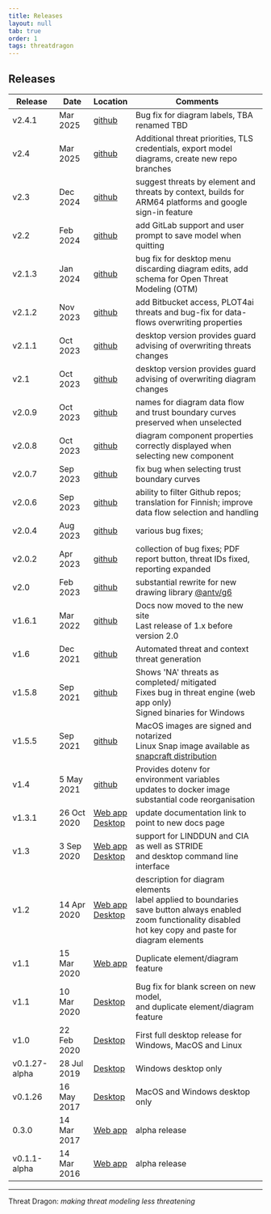 ```yaml
---
title: Releases
layout: null
tab: true
order: 1
tags: threatdragon
---
```


## Releases

Release | Date | Location | Comments
------- | ---- | -------- | --------
v2.4.1   | Mar 2025 | [github][241] | Bug fix for diagram labels, TBA renamed TBD 
v2.4   | Mar 2025 | [github][240] | Additional threat priorities, TLS credentials, export model diagrams, create new repo branches
v2.3   | Dec 2024 | [github][230] | suggest threats by element and threats by context, builds for ARM64 platforms and google sign-in feature
v2.2   | Feb 2024 | [github][220] | add GitLab support and user prompt to save model when quitting
v2.1.3 | Jan 2024 | [github][213] | bug fix for desktop menu discarding diagram edits, add schema for Open Threat Modeling (OTM)
v2.1.2 | Nov 2023 | [github][212] | add Bitbucket access, PLOT4ai threats and bug-fix for data-flows overwriting properties
v2.1.1 | Oct 2023 | [github][211] | desktop version provides guard advising of overwriting threats changes
v2.1   | Oct 2023 | [github][210] | desktop version provides guard advising of overwriting diagram changes
v2.0.9 | Oct 2023 | [github][209] | names for diagram data flow and trust boundary curves preserved when unselected
v2.0.8 | Oct 2023 | [github][208] | diagram component properties correctly displayed when selecting new component
v2.0.7 | Sep 2023 | [github][207] | fix bug when selecting trust boundary curves
v2.0.6 | Sep 2023 | [github][206] | ability to filter Github repos; translation for Finnish; improve data flow selection and handling
v2.0.4 | Aug 2023 | [github][204] | various bug fixes;
v2.0.2 | Apr 2023 | [github][202] | collection of bug fixes; PDF report button, threat IDs fixed, reporting expanded
v2.0   | Feb 2023 | [github][200] | substantial rewrite for new drawing library [@antv/g6][ant]
v1.6.1 | Mar 2022 | [github][161] | Docs now moved to the new site<br>Last release of 1.x before version 2.0
v1.6   | Dec 2021 | [github][160] | Automated threat and context threat generation
v1.5.8 | Sep 2021 | [github][158] | Shows 'NA' threats as completed/ mitigated<br>Fixes bug in threat engine (web app only)<br>Signed binaries for Windows
v1.5.5 | Sep 2021 | [github][155] | MacOS images are signed and notarized <br> Linux Snap image available as [snapcraft distribution][snap]
v1.4   | 5 May 2021  | [github][140] | Provides dotenv for environment variables <br> updates to docker image <br> substantial code reorganisation
v1.3.1 | 26 Oct 2020 | [Web app][131] <br> [Desktop][131-desk] | update documentation link to point to new docs page
v1.3   | 3 Sep 2020  | [Web app][130] <br> [Desktop][130-desk] | support for LINDDUN and CIA as well as STRIDE <br> and desktop command line interface
v1.2   | 14 Apr 2020 | [Web app][120] <br> [Desktop][120-desk] | description for diagram elements <br> label applied to boundaries <br> save button always enabled <br> zoom functionality disabled <br> hot key copy and paste for diagram elements
v1.1   | 15 Mar 2020 | [Web app][110] | Duplicate element/diagram feature
v1.1   | 10 Mar 2020 | [Desktop][110-desk] | Bug fix for blank screen on new model, <br> and duplicate element/diagram feature
v1.0   | 22 Feb 2020 | [Desktop][100-desk] | First full desktop release for Windows, MacOS and Linux
v0.1.27-alpha | 28 Jul 2019 | [Desktop][0127-desk] | Windows desktop only
v0.1.26 | 16 May 2017 | [Desktop][0126-desk] | MacOS and Windows desktop only
0.3.0  | 14 Mar 2017 | [Web app][030] | alpha release
v0.1.1-alpha | 14 Mar 2016 | [Web app][011] | alpha release

----

Threat Dragon: _making threat modeling less threatening_

[011]: https://github.com/mike-goodwin/owasp-threat-dragon/releases/tag/v0.1.1-alpha
[030]: https://github.com/mike-goodwin/owasp-threat-dragon/releases/tag/0.3.0
[0126-desk]: https://github.com/mike-goodwin/owasp-threat-dragon-desktop/releases/tag/0.1.26
[0127-desk]: https://github.com/mike-goodwin/owasp-threat-dragon-desktop/releases/tag/0.1.27
[100-desk]: https://github.com/mike-goodwin/owasp-threat-dragon-desktop/releases/tag/v1.0
[110]: https://github.com/mike-goodwin/owasp-threat-dragon/releases/tag/v1.1
[110-desk]: https://github.com/mike-goodwin/owasp-threat-dragon-desktop/releases/tag/v1.1
[120]: https://github.com/mike-goodwin/owasp-threat-dragon/releases/tag/v1.2
[120-desk]: https://github.com/mike-goodwin/owasp-threat-dragon-desktop/releases/tag/v1.2
[130]: https://github.com/OWASP/threat-dragon/releases/tag/v1.3
[130-desk]: https://github.com/OWASP/threat-dragon-desktop/releases/tag/v1.3
[131]: https://github.com/OWASP/threat-dragon/releases/tag/v1.3.1
[131-desk]: https://github.com/OWASP/threat-dragon-desktop/releases/tag/v1.3.1
[140]: https://github.com/OWASP/threat-dragon/releases/tag/v1.4.0
[155]: https://github.com/OWASP/threat-dragon/releases/tag/v1.5.5
[158]: https://github.com/OWASP/threat-dragon/releases/tag/v1.5.8
[160]: https://github.com/OWASP/threat-dragon/releases/tag/v1.6.0
[161]: https://github.com/OWASP/threat-dragon/releases/tag/v1.6.1
[200]: https://github.com/OWASP/threat-dragon/releases/tag/v2.0.0
[202]: https://github.com/OWASP/threat-dragon/releases/tag/v2.0.2
[204]: https://github.com/OWASP/threat-dragon/releases/tag/v2.0.4
[206]: https://github.com/OWASP/threat-dragon/releases/tag/v2.0.6
[207]: https://github.com/OWASP/threat-dragon/releases/tag/v2.0.7
[208]: https://github.com/OWASP/threat-dragon/releases/tag/v2.0.8
[209]: https://github.com/OWASP/threat-dragon/releases/tag/v2.0.9
[210]: https://github.com/OWASP/threat-dragon/releases/tag/v2.1.0
[211]: https://github.com/OWASP/threat-dragon/releases/tag/v2.1.1
[212]: https://github.com/OWASP/threat-dragon/releases/tag/v2.1.2
[213]: https://github.com/OWASP/threat-dragon/releases/tag/v2.1.3
[220]: https://github.com/OWASP/threat-dragon/releases/tag/v2.2.0
[230]: https://github.com/OWASP/threat-dragon/releases/tag/v2.3.0
[240]: https://github.com/OWASP/threat-dragon/releases/tag/v2.4.0
[241]: https://github.com/OWASP/threat-dragon/releases/tag/v2.4.1
[ant]: https://www.npmjs.com/package/@antv/g6
[snap]: https://snapcraft.io/threat-dragon
